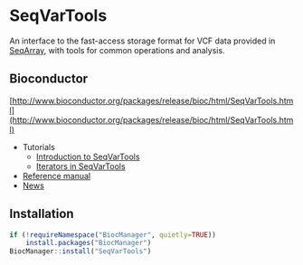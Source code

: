 # SeqVarTools
An interface to the fast-access storage format for VCF
data provided in [SeqArray](https://github.com/zhengxwen/SeqArray), with tools for common operations and
analysis.

## Bioconductor

[http://www.bioconductor.org/packages/release/bioc/html/SeqVarTools.html](http://www.bioconductor.org/packages/release/bioc/html/SeqVarTools.html)

* Tutorials
  * [Introduction to SeqVarTools](https://bioconductor.org/packages/release/bioc/vignettes/SeqVarTools/inst/doc/SeqVarTools.pdf)
  * [Iterators in SeqVarTools](https://bioconductor.org/packages/devel/bioc/vignettes/SeqVarTools/inst/doc/Iterators.pdf)
* [Reference manual](http://www.bioconductor.org/packages/release/bioc/manuals/SeqVarTools/man/SeqVarTools.pdf)
* [News](http://bioconductor.org/packages/release/bioc/news/SeqVarTools/NEWS)

## Installation

```R
if (!requireNamespace("BiocManager", quietly=TRUE))
    install.packages("BiocManager")
BiocManager::install("SeqVarTools")
```
